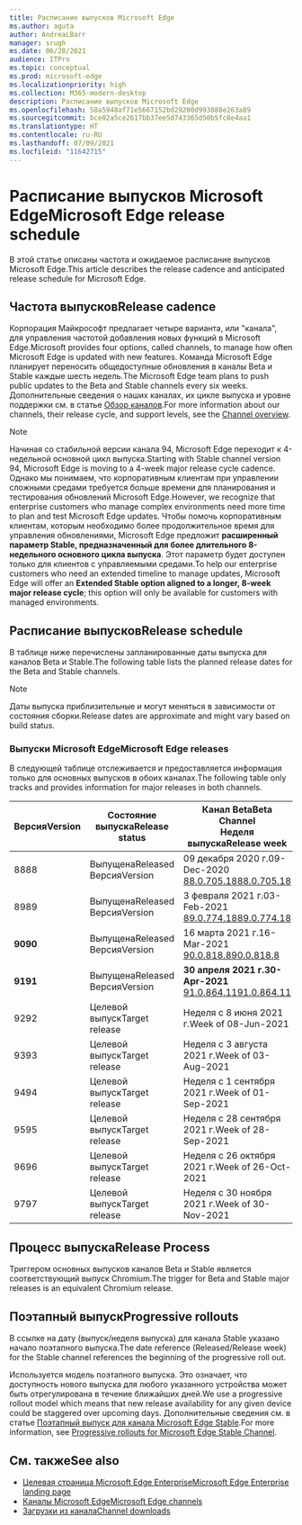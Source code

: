 ```yaml
---
title: Расписание выпусков Microsoft Edge
ms.author: aguta
author: AndreaLBarr
manager: srugh
ms.date: 06/28/2021
audience: ITPro
ms.topic: conceptual
ms.prod: microsoft-edge
ms.localizationpriority: high
ms.collection: M365-modern-desktop
description: Расписание выпусков Microsoft Edge
ms.openlocfilehash: 58a5948af71e5667152bd29200d993888e263a89
ms.sourcegitcommit: bce02a5ce2617bb37ee5d743365d50b5fc8e4aa1
ms.translationtype: HT
ms.contentlocale: ru-RU
ms.lasthandoff: 07/09/2021
ms.locfileid: "11642715"
---
```

# <a name="microsoft-edge-release-schedule"></a><span data-ttu-id="f179f-103">Расписание выпусков Microsoft Edge</span><span class="sxs-lookup"><span data-stu-id="f179f-103">Microsoft Edge release schedule</span></span>

<span data-ttu-id="f179f-104">В этой статье описаны частота и ожидаемое расписание выпусков Microsoft Edge.</span><span class="sxs-lookup"><span data-stu-id="f179f-104">This article describes the release cadence and anticipated release schedule for Microsoft Edge.</span></span>

## <a name="release-cadence"></a><span data-ttu-id="f179f-105">Частота выпусков</span><span class="sxs-lookup"><span data-stu-id="f179f-105">Release cadence</span></span>

<span data-ttu-id="f179f-106">Корпорация Майкрософт предлагает четыре варианта, или "канала", для управления частотой добавления новых функций в Microsoft Edge.</span><span class="sxs-lookup"><span data-stu-id="f179f-106">Microsoft provides four options, called channels, to manage how often Microsoft Edge is updated with new features.</span></span> <span data-ttu-id="f179f-107">Команда Microsoft Edge планирует переносить общедоступные обновления в каналы Beta и Stable каждые шесть недель.</span><span class="sxs-lookup"><span data-stu-id="f179f-107">The Microsoft Edge team plans to push public updates to the Beta and Stable channels every six weeks.</span></span> <span data-ttu-id="f179f-108">Дополнительные сведения о наших каналах, их цикле выпуска и уровне поддержки см. в статье [Обзор каналов](./microsoft-edge-channels.md#channel-overview).</span><span class="sxs-lookup"><span data-stu-id="f179f-108">For more information about our channels, their release cycle, and support levels, see the [Channel overview](./microsoft-edge-channels.md#channel-overview).</span></span>

> [!NOTE]
> <span data-ttu-id="f179f-109">Начиная со стабильной версии канала 94, Microsoft Edge переходит к 4-недельной основной цикл выпуска.</span><span class="sxs-lookup"><span data-stu-id="f179f-109">Starting with Stable channel version 94, Microsoft Edge is moving to a 4-week major release cycle cadence.</span></span> <span data-ttu-id="f179f-110">Однако мы понимаем, что корпоративным клиентам при управлении сложными средами требуется больше времени для планирования и тестирования обновлений Microsoft Edge.</span><span class="sxs-lookup"><span data-stu-id="f179f-110">However, we recognize that enterprise customers who manage complex environments need more time to plan and test Microsoft Edge updates.</span></span> <span data-ttu-id="f179f-111">Чтобы помочь корпоративным клиентам, которым необходимо более продолжительное время для управления обновлениями, Microsoft Edge предложит **расширенный параметр Stable, предназначенный для более длительного 8-недельного основного цикла выпуска**. Этот параметр будет доступен только для клиентов с управляемыми средами.</span><span class="sxs-lookup"><span data-stu-id="f179f-111">To help our enterprise customers who need an extended timeline to manage updates, Microsoft Edge will offer an **Extended Stable option aligned to a longer, 8-week major release cycle**; this option will only be available for customers with managed environments.</span></span>

## <a name="release-schedule"></a><span data-ttu-id="f179f-112">Расписание выпусков</span><span class="sxs-lookup"><span data-stu-id="f179f-112">Release schedule</span></span>

<span data-ttu-id="f179f-113">В таблице ниже перечислены запланированные даты выпуска для каналов Beta и Stable.</span><span class="sxs-lookup"><span data-stu-id="f179f-113">The following table lists the planned release dates for the Beta and Stable channels.</span></span>

> [!NOTE]
> <span data-ttu-id="f179f-114">Даты выпуска приблизительные и могут меняться в зависимости от состояния сборки.</span><span class="sxs-lookup"><span data-stu-id="f179f-114">Release dates are approximate and might vary based on build status.</span></span>

### <a name="microsoft-edge-releases"></a><span data-ttu-id="f179f-115">Выпуски Microsoft Edge</span><span class="sxs-lookup"><span data-stu-id="f179f-115">Microsoft Edge releases</span></span>

<span data-ttu-id="f179f-116">В следующей таблице отслеживается и предоставляется информация только для основных выпусков в обоих каналах.</span><span class="sxs-lookup"><span data-stu-id="f179f-116">The following table only tracks and provides information for major releases in both channels.</span></span>

| <span data-ttu-id="f179f-117">Версия</span><span class="sxs-lookup"><span data-stu-id="f179f-117">Version</span></span> | <span data-ttu-id="f179f-118">Состояние выпуска</span><span class="sxs-lookup"><span data-stu-id="f179f-118">Release status</span></span> | <span data-ttu-id="f179f-119">Канал Beta</span><span class="sxs-lookup"><span data-stu-id="f179f-119">Beta Channel</span></span><br><span data-ttu-id="f179f-120">Неделя выпуска</span><span class="sxs-lookup"><span data-stu-id="f179f-120">Release week</span></span> | <span data-ttu-id="f179f-121">Канал Stable</span><span class="sxs-lookup"><span data-stu-id="f179f-121">Stable Channel</span></span><br><span data-ttu-id="f179f-122">Неделя выпуска</span><span class="sxs-lookup"><span data-stu-id="f179f-122">Release week</span></span> |
|---------|-----|------|--------|
| <span data-ttu-id="f179f-123">88</span><span class="sxs-lookup"><span data-stu-id="f179f-123">88</span></span> | <span data-ttu-id="f179f-124">Выпущена</span><span class="sxs-lookup"><span data-stu-id="f179f-124">Released</span></span><br><span data-ttu-id="f179f-125">Версия</span><span class="sxs-lookup"><span data-stu-id="f179f-125">Version</span></span> | <span data-ttu-id="f179f-126">09 декабря 2020 г.</span><span class="sxs-lookup"><span data-stu-id="f179f-126">09-Dec-2020</span></span><br>[<span data-ttu-id="f179f-127">88.0.705.18</span><span class="sxs-lookup"><span data-stu-id="f179f-127">88.0.705.18</span></span>](/deployedge/microsoft-edge-relnote-archive-beta-channel.md#version-88070518-december-9) | <span data-ttu-id="f179f-128">21 января 2021 г.</span><span class="sxs-lookup"><span data-stu-id="f179f-128">21-Jan-2021</span></span><br>[<span data-ttu-id="f179f-129">88.0.705.50</span><span class="sxs-lookup"><span data-stu-id="f179f-129">88.0.705.50</span></span>](/microsoft-edge-relnote-archive-stable-channel.md#version-88070550-january-21)|
| <span data-ttu-id="f179f-130">89</span><span class="sxs-lookup"><span data-stu-id="f179f-130">89</span></span> | <span data-ttu-id="f179f-131">Выпущена</span><span class="sxs-lookup"><span data-stu-id="f179f-131">Released</span></span><br><span data-ttu-id="f179f-132">Версия</span><span class="sxs-lookup"><span data-stu-id="f179f-132">Version</span></span> | <span data-ttu-id="f179f-133">3 февраля 2021 г.</span><span class="sxs-lookup"><span data-stu-id="f179f-133">03-Feb-2021</span></span><br>[<span data-ttu-id="f179f-134">89.0.774.18</span><span class="sxs-lookup"><span data-stu-id="f179f-134">89.0.774.18</span></span>](/deployedge/microsoft-edge-relnote-beta-channel.md#version-89077423-february-8) | <span data-ttu-id="f179f-135">4 марта 2021 г.</span><span class="sxs-lookup"><span data-stu-id="f179f-135">04-Mar-2021</span></span><br>[<span data-ttu-id="f179f-136">89.0.774.45</span><span class="sxs-lookup"><span data-stu-id="f179f-136">89.0.774.45</span></span>](/microsoft-edge-relnote-stable-channel.md#version-89077445-march-4) |
| **<span data-ttu-id="f179f-137">90</span><span class="sxs-lookup"><span data-stu-id="f179f-137">90</span></span>** | <span data-ttu-id="f179f-138">Выпущена</span><span class="sxs-lookup"><span data-stu-id="f179f-138">Released</span></span><br><span data-ttu-id="f179f-139">Версия</span><span class="sxs-lookup"><span data-stu-id="f179f-139">Version</span></span> | <span data-ttu-id="f179f-140">16 марта 2021 г.</span><span class="sxs-lookup"><span data-stu-id="f179f-140">16-Mar-2021</span></span><br>[<span data-ttu-id="f179f-141">90.0.818.8</span><span class="sxs-lookup"><span data-stu-id="f179f-141">90.0.818.8</span></span>](/deployedge/microsoft-edge-relnote-beta-channel.md#version-9008188-march-16) | **<span data-ttu-id="f179f-142">15 апреля 2021 г.</span><span class="sxs-lookup"><span data-stu-id="f179f-142">15-Apr-2021</span></span>**<BR><span data-ttu-id="f179f-143">\*\*[90.0.818.39](/deployedge/microsoft-edge-relnote-stable-channel#version-90081839-april-15)</span><span class="sxs-lookup"><span data-stu-id="f179f-143">\*\*[90.0.818.39](/deployedge/microsoft-edge-relnote-stable-channel#version-90081839-april-15)</span></span> |
| **<span data-ttu-id="f179f-144">91</span><span class="sxs-lookup"><span data-stu-id="f179f-144">91</span></span>** | <span data-ttu-id="f179f-145">Выпущена</span><span class="sxs-lookup"><span data-stu-id="f179f-145">Released</span></span><br><span data-ttu-id="f179f-146">Версия</span><span class="sxs-lookup"><span data-stu-id="f179f-146">Version</span></span> | **<span data-ttu-id="f179f-147">30 апреля 2021 г.</span><span class="sxs-lookup"><span data-stu-id="f179f-147">30-Apr-2021</span></span>**<br>[<span data-ttu-id="f179f-148">91.0.864.11</span><span class="sxs-lookup"><span data-stu-id="f179f-148">91.0.864.11</span></span>](/deployedge/microsoft-edge-relnote-beta-channel.md#version-91086411-april-30) | **<span data-ttu-id="f179f-149">27 мая 2021 г.</span><span class="sxs-lookup"><span data-stu-id="f179f-149">27-May-2021</span></span>**<BR><span data-ttu-id="f179f-150">\*\*[91.0.864.37](/deployedge/microsoft-edge-relnote-stable-channel#version-91086437-may-27)</span><span class="sxs-lookup"><span data-stu-id="f179f-150">\*\*[91.0.864.37](/deployedge/microsoft-edge-relnote-stable-channel#version-91086437-may-27)</span></span> |
| <span data-ttu-id="f179f-151">92</span><span class="sxs-lookup"><span data-stu-id="f179f-151">92</span></span> | <span data-ttu-id="f179f-152">Целевой выпуск</span><span class="sxs-lookup"><span data-stu-id="f179f-152">Target release</span></span> | <span data-ttu-id="f179f-153">Неделя с 8 июня 2021 г.</span><span class="sxs-lookup"><span data-stu-id="f179f-153">Week of 08-Jun-2021</span></span> | <span data-ttu-id="f179f-154">Неделя с 22 июля 2021 г.</span><span class="sxs-lookup"><span data-stu-id="f179f-154">Week of 22-Jul-2021</span></span> |
| <span data-ttu-id="f179f-155">93</span><span class="sxs-lookup"><span data-stu-id="f179f-155">93</span></span> | <span data-ttu-id="f179f-156">Целевой выпуск</span><span class="sxs-lookup"><span data-stu-id="f179f-156">Target release</span></span> | <span data-ttu-id="f179f-157">Неделя с 3 августа 2021 г.</span><span class="sxs-lookup"><span data-stu-id="f179f-157">Week of 03-Aug-2021</span></span> | <span data-ttu-id="f179f-158">Неделя со 2 сентября 2021 г.</span><span class="sxs-lookup"><span data-stu-id="f179f-158">Week of 02-Sep-2021</span></span> |
| <span data-ttu-id="f179f-159">94</span><span class="sxs-lookup"><span data-stu-id="f179f-159">94</span></span> | <span data-ttu-id="f179f-160">Целевой выпуск</span><span class="sxs-lookup"><span data-stu-id="f179f-160">Target release</span></span> | <span data-ttu-id="f179f-161">Неделя с 1 сентября 2021 г.</span><span class="sxs-lookup"><span data-stu-id="f179f-161">Week of 01-Sep-2021</span></span> | <span data-ttu-id="f179f-162">Неделя с 23 сентября 2021 г.</span><span class="sxs-lookup"><span data-stu-id="f179f-162">Week of 23-Sep-2021</span></span> |
| <span data-ttu-id="f179f-163">95</span><span class="sxs-lookup"><span data-stu-id="f179f-163">95</span></span> | <span data-ttu-id="f179f-164">Целевой выпуск</span><span class="sxs-lookup"><span data-stu-id="f179f-164">Target release</span></span> | <span data-ttu-id="f179f-165">Неделя с 28 сентября 2021 г.</span><span class="sxs-lookup"><span data-stu-id="f179f-165">Week of 28-Sep-2021</span></span> | <span data-ttu-id="f179f-166">Неделя с 21 октября 2021 г.</span><span class="sxs-lookup"><span data-stu-id="f179f-166">Week of 21-Oct-2021</span></span> |
| <span data-ttu-id="f179f-167">96</span><span class="sxs-lookup"><span data-stu-id="f179f-167">96</span></span> | <span data-ttu-id="f179f-168">Целевой выпуск</span><span class="sxs-lookup"><span data-stu-id="f179f-168">Target release</span></span> | <span data-ttu-id="f179f-169">Неделя с 26 октября 2021 г.</span><span class="sxs-lookup"><span data-stu-id="f179f-169">Week of 26-Oct-2021</span></span> | <span data-ttu-id="f179f-170">Неделя с 18 ноября 2021 г.</span><span class="sxs-lookup"><span data-stu-id="f179f-170">Week of 18-Nov-2021</span></span> |
| <span data-ttu-id="f179f-171">97</span><span class="sxs-lookup"><span data-stu-id="f179f-171">97</span></span> | <span data-ttu-id="f179f-172">Целевой выпуск</span><span class="sxs-lookup"><span data-stu-id="f179f-172">Target release</span></span> | <span data-ttu-id="f179f-173">Неделя с 30 ноября 2021 г.</span><span class="sxs-lookup"><span data-stu-id="f179f-173">Week of 30-Nov-2021</span></span> | <span data-ttu-id="f179f-174">Неделя с 06 января 2022 г.</span><span class="sxs-lookup"><span data-stu-id="f179f-174">Week of 06-Jan-2022</span></span> |

## <a name="release-process"></a><span data-ttu-id="f179f-175">Процесс выпуска</span><span class="sxs-lookup"><span data-stu-id="f179f-175">Release Process</span></span>

<span data-ttu-id="f179f-176">Триггером основных выпусков каналов Beta и Stable является соответствующий выпуск Chromium.</span><span class="sxs-lookup"><span data-stu-id="f179f-176">The trigger for Beta and Stable major releases is an equivalent Chromium release.</span></span>

## <a name="progressive-rollouts"></a><span data-ttu-id="f179f-177">Поэтапный выпуск</span><span class="sxs-lookup"><span data-stu-id="f179f-177">Progressive rollouts</span></span>

<span data-ttu-id="f179f-178">В ссылке на дату (выпуск/неделя выпуска) для канала Stable указано начало поэтапного выпуска.</span><span class="sxs-lookup"><span data-stu-id="f179f-178">The date reference (Released/Release week) for the Stable channel references the beginning of the progressive roll out.</span></span>

<span data-ttu-id="f179f-179">Используется модель поэтапного выпуска. Это означает, что доступность нового выпуска для любого указанного устройства может быть отрегулирована в течение ближайших дней.</span><span class="sxs-lookup"><span data-stu-id="f179f-179">We use a progressive rollout model which means that new release availability for any given device could be staggered over upcoming days.</span></span> <span data-ttu-id="f179f-180">Дополнительные сведения см. в статье [Поэтапный выпуск для канала Microsoft Edge Stable](/deployedge/microsoft-edge-update-progressive-rollout).</span><span class="sxs-lookup"><span data-stu-id="f179f-180">For more information, see [Progressive rollouts for Microsoft Edge Stable Channel](/deployedge/microsoft-edge-update-progressive-rollout).</span></span>

## <a name="see-also"></a><span data-ttu-id="f179f-181">См. также</span><span class="sxs-lookup"><span data-stu-id="f179f-181">See also</span></span>

- [<span data-ttu-id="f179f-182">Целевая страница Microsoft Edge Enterprise</span><span class="sxs-lookup"><span data-stu-id="f179f-182">Microsoft Edge Enterprise landing page</span></span>](https://aka.ms/EdgeEnterprise)
- [<span data-ttu-id="f179f-183">Каналы Microsoft Edge</span><span class="sxs-lookup"><span data-stu-id="f179f-183">Microsoft Edge channels</span></span>](/deployedge/microsoft-edge-channels)
- [<span data-ttu-id="f179f-184">Загрузки из канала</span><span class="sxs-lookup"><span data-stu-id="f179f-184">Channel downloads</span></span>](https://www.microsoft.com/edge/business/download)